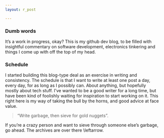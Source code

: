 ```yaml
---
layout: r_post

---
```


<h3 id="dumb-words">Dumb words</h3>
<p>It’s a work in progress, okay? This is my github dev blog, to be filled with insightful commentary on software development, electronics tinkering and things I come up with off the top of my head.</p>
<h3 id="schedule">Schedule</h3>
<p>I started building this blog-type deal as an exercise in writing and consistency. The schedule is that I want to write at least one post a day, every day, for as long as I possibly can. About anything, but hopefully mostly about tech stuff. I’ve wanted to be a good writer for a long time, but have been kind of foolishly waiting for inspiration to start working on it. This right here is my way of taking the bull by the horns, and good advice at face value.</p>
<blockquote>
<p>“Write garbage, then sieve for gold nuggets”.</p>
</blockquote>
<p>If you’re a crazy person and want to sieve through someone else’s garbage, go ahead. The archives are over there \leftarrow.</p>

